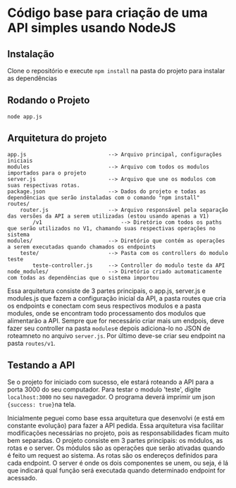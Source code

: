 # Código base para criação de uma API simples usando NodeJS

## Instalação

Clone o repositório e execute `npm install` na pasta do projeto para 
instalar as dependências

## Rodando o Projeto

    node app.js

## Arquitetura do projeto
    
    app.js							--> Arquivo principal, configurações iniciais
    modules 						--> Arquivo com todos os modulos importados para o projeto
    server.js						--> Arquivo que une os modulos com suas respectivas rotas.
    package.json					--> Dados do projeto e todas as dependências que serão instaladas com o comando "npm install"
    routes/
    	router.js					--> Arquivo responsável pela separação das versões da API a serem utilizadas (estou usando apenas a V1)
    		/v1							--> Diretório com todos os paths que serão utilizados no V1, chamando suas respectivas operações no sistema
    modules/						--> Diretório que contém as operações a serem executadas quando chamados os endpoints
    	teste/						--> Pasta com os controllers do modulo teste
    		teste-controller.js 	--> Controller do modulo teste da API
    node_modules/					--> Diretório criado automaticamente com todas as dependências que o sistema importou

Essa arquitetura consiste de 3 partes principais, o app.js, server.js e modules.js que fazem a configuração inicial da API, a pasta routes que cria os endpoints e conectam com seus respectivos modulos e a pasta modules, onde se encontram todo processamento dos modulos que alimentarão a API. Sempre que for necessário criar mais um endpois, deve fazer seu controller na pasta ```modules```e depois adiciona-lo no JSON de roteamneto no arquivo ```server.js```. Por último deve-se criar seu endpoint na pasta ```routes/v1```.

## Testando a API

Se o projeto for iniciado com sucesso, ele estará roteando a API para a porta 3000 do seu computador. Para testar o modulo 'teste', digite ```localhost:3000``` no seu navegador. O programa deverá imprimir um json ```{success: true}```na tela.

Inicialmente peguei como base essa arquitetura que desenvolvi (e está em constante evolução) para fazer a API pedida. Essa arquitetura visa facilitar modificações necessárias no projeto, pois as responsabilidades ficam muito bem separadas. O projeto consiste em 3 partes principais: os módulos, as rotas e o server. Os módulos são as operações que serão ativadas quando é feito um request ao sistema. As rotas são os endereços definidos para cada endpoint. O server é onde os dois componentes se unem, ou seja, é lá que indicará qual função será executada quando determinado endpoint for acessado.